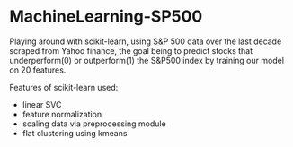 # MachineLearning-SP500

Playing around with scikit-learn, using S&P 500 data over the last decade scraped from Yahoo finance, the goal being to predict stocks that underperform(0) or outperform(1) the S&P500 index by training our model on 20 features.

Features of scikit-learn used:
  - linear SVC
  - feature normalization
  - scaling data via preprocessing module
  - flat clustering using kmeans
